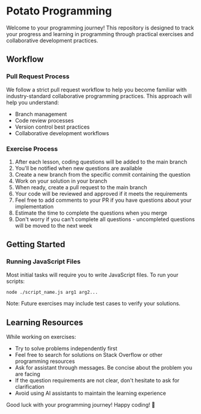 # Potato Programming

Welcome to your programming journey! This repository is designed to track your progress and learning in programming through practical exercises and collaborative development practices.

## Workflow

### Pull Request Process
We follow a strict pull request workflow to help you become familiar with industry-standard collaborative programming practices. This approach will help you understand:
- Branch management
- Code review processes
- Version control best practices
- Collaborative development workflows

### Exercise Process
1. After each lesson, coding questions will be added to the main branch
2. You'll be notified when new questions are available
3. Create a new branch from the specific commit containing the question
4. Work on your solution in your branch
5. When ready, create a pull request to the main branch
6. Your code will be reviewed and approved if it meets the requirements
7. Feel free to add comments to your PR if you have questions about your implementation
8. Estimate the time to complete the questions when you merge
9. Don't worry if you can't complete all questions - uncompleted questions will be moved to the next week

## Getting Started

### Running JavaScript Files
Most initial tasks will require you to write JavaScript files. To run your scripts:
```bash
node ./script_name.js arg1 arg2...
```

Note: Future exercises may include test cases to verify your solutions.

## Learning Resources
While working on exercises:
- Try to solve problems independently first
- Feel free to search for solutions on Stack Overflow or other programming resources
- Ask for assistant through messages. Be concise about the problem you are facing
- If the question requirements are not clear, don't hesitate to ask for clarification
- Avoid using AI assistants to maintain the learning experience

Good luck with your programming journey! Happy coding! 🚀 